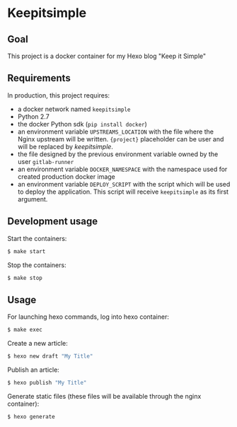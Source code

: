 # Keepitsimple

## Goal
This project is a docker container for my Hexo blog "Keep it Simple"

## Requirements
In production, this project requires:
- a docker network named `keepitsimple`
- Python 2.7
- the docker Python sdk (`pip install docker`)
- an environment variable `UPSTREAMS_LOCATION` with the file where the Nginx upstream will be written. `{project}` placeholder can be user and will be replaced by *keepitsimple*.
- the file designed by the previous environment variable owned by the user `gitlab-runner`
- an environment variable `DOCKER_NAMESPACE` with the namespace used for created production docker image 
- an environment variable `DEPLOY_SCRIPT` with the script which will be used to deploy the application. This script will receive `keepitsimple` as its first argument.

## Development usage
Start the containers:
```bash
$ make start
```
Stop the containers:
```bash
$ make stop
```

## Usage
For launching hexo commands, log into hexo container:
```bash
$ make exec
```

Create a new article:
```bash
$ hexo new draft "My Title"
```

Publish an article:
```bash
$ hexo publish "My Title"
```

Generate static files (these files will be available through the nginx container):
```bash
$ hexo generate
```